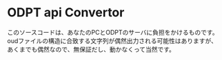 # ODPT api Convertor

このソースコードは、あなたのPCとODPTのサーバに負担をかけるものです。  
oudファイルの構造に合致する文字列が偶然出力される可能性はありますが、  
あくまでも偶然なので、無保証だし、動かなくって当然です。  
